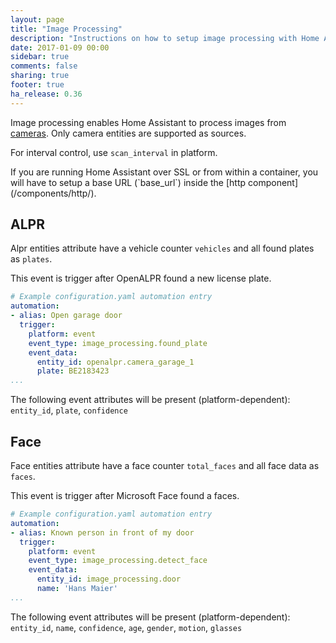 ```yaml
---
layout: page
title: "Image Processing"
description: "Instructions on how to setup image processing with Home Assistant."
date: 2017-01-09 00:00
sidebar: true
comments: false
sharing: true
footer: true
ha_release: 0.36
---
```


Image processing enables Home Assistant to process images from [cameras](/components/#camera). Only camera entities are supported as sources.

For interval control, use `scan_interval` in platform.

<p class='note'>
If you are running Home Assistant over SSL or from within a container, you will have to setup a base URL (`base_url`) inside the [http component](/components/http/).
</p>

## ALPR

Alpr entities attribute have a vehicle counter `vehicles` and all found plates as `plates`.

This event is trigger after OpenALPR found a new license plate.

```yaml
# Example configuration.yaml automation entry
automation:
- alias: Open garage door
  trigger:
    platform: event
    event_type: image_processing.found_plate
    event_data:
      entity_id: openalpr.camera_garage_1
      plate: BE2183423
...
```

The following event attributes will be present (platform-dependent): `entity_id`, `plate`, `confidence`

## Face

Face entities attribute have a face counter `total_faces` and all face data as `faces`.

This event is trigger after Microsoft Face found a faces.

```yaml
# Example configuration.yaml automation entry
automation:
- alias: Known person in front of my door
  trigger:
    platform: event
    event_type: image_processing.detect_face
    event_data:
      entity_id: image_processing.door
      name: 'Hans Maier'
...
```

The following event attributes will be present (platform-dependent): `entity_id`, `name`, `confidence`, `age`, `gender`, `motion`, `glasses`
